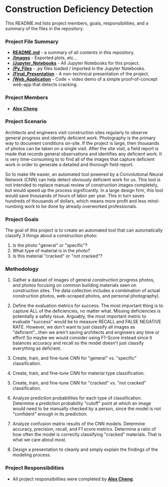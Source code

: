 # Construction Deficiency Detection
This README.md lists project members, goals, responsibilities, and a summary of the files in the repository.

### Project File Summary

   - <b>[README.md](README.md)</b> - a summary of all contents in this repository.
   - <b>[/Images](/Images)</b> - Exported plots, etc...
   - <b>[/Jupyter_Notebooks](/Jupyter_Notebooks)</b> - All Jupyter Notebooks for this project.
   - <b>[/Py_Files](/Py_Files)</b> - .py files loaded / imported in the Jupyter Notebooks.
   - <b>[/Final_Presentation](/Final_Presentation)</b> - A non-technical presentation of the project.
   - <b>[/Web_Application](/Web_Application)</b> - Code + video demo of a simple proof-of-concept web-app that detects cracking.
   
### Project Members

   - <b>[Alex Cheng](https://github.com/alexwcheng)</b>

### Project Scenario

Architects and engineers visit construction sites regularly to observe general progress and identify deficient work. Photography is the primary way to document conditions on-site. If the project is large, then thousands of photos can be taken on a single visit. After the site visit, a field report is made that records general observations and identifies any deficient work. It is very time-consuming to to find all of the images that capture deficient work in order to generate a detailed and thorough field report.

So to make life easier, an automated tool powered by a Convolutional Neural Network (CNN) can help detect obviously deficient work for us. This tool is not intended to replace manual review of construction images completely, but would speed up the process significantly. In a large design firm, this tool would save thousands of hours of labor per year. This in turn saves hundreds of thousands of dollars, which means more profit and less mind-numbing work to be done by already overworked professionals.


### Project Goals

The goal of this project is to create an automated tool that can automatically classify 3 things about a construction photo:

1. Is the photo "general" or "specific"?
2. What type of material is in the photo?
3. Is this material "cracked" or "not cracked"?


### Methodology 

1. Gather a dataset of images of general construction progress photos, and photos focusing on common building materials seen on construction sites. The data collection includes a combination of actual construction photos, web-scraped photos, and personal photography).

2. Define the evaluation metrics for success. The most important thing is to capture ALL of the deficiencies, no matter what.
Missing deficiencies is potentially a safety issue. Arguably, the most important metric to evaluate "success" would be to measure RECALL and FALSE NEGATIVE RATE. However, we don't want to just classify all images as "deficient"...then we aren't saving architects and engineers any time or effort! So maybe we would consider using F1-Score instead since it balances accuracy and recall so the model doesn't just classify everything as deficient.

2. Create, train, and fine-tune CNN for "general" vs. "specific" classification.

3. Create, train, and fine-tune CNN for material type classification.

4. Create, train, and fine-tune CNN for "cracked" vs. "not cracked" classification.

5. Analyze prediction probabilities for each type of classification. Determine a prediction probability "cutoff" point at which an image would need to be manually checked by a person, since the model is not "confident" enough in its prediction.

6. Analyze confusion matrix results of the CNN models. Determine accuracy, precision, recall, and F1 score metrics. Determine a ratio of how often the model is correctly classifying "cracked" materials. That is what we care about most.

7. Design a presentation to cleanly and simply explain the findings of the modeling process.

### Project Responsibilities

   -  All project responsibilities were completed by <b>[Alex Cheng](https://github.com/alexwcheng)</b>.
